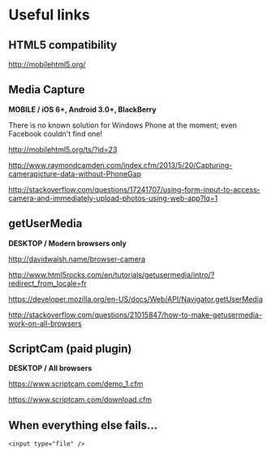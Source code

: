 Useful links
============

HTML5 compatibility
-------------------

http://mobilehtml5.org/

Media Capture
-------------

**MOBILE / iOS 6+, Android 3.0+, BlackBerry**

There is no known solution for Windows Phone at the moment; even Facebook couldn't find one!

http://mobilehtml5.org/ts/?id=23

http://www.raymondcamden.com/index.cfm/2013/5/20/Capturing-camerapicture-data-without-PhoneGap

http://stackoverflow.com/questions/17241707/using-form-input-to-access-camera-and-immediately-upload-photos-using-web-app?lq=1

getUserMedia
------------

**DESKTOP / Modern browsers only**

http://davidwalsh.name/browser-camera

http://www.html5rocks.com/en/tutorials/getusermedia/intro/?redirect_from_locale=fr

https://developer.mozilla.org/en-US/docs/Web/API/Navigator.getUserMedia

http://stackoverflow.com/questions/21015847/how-to-make-getusermedia-work-on-all-browsers

ScriptCam (paid plugin)
-----------------------

**DESKTOP / All browsers**

https://www.scriptcam.com/demo_1.cfm

https://www.scriptcam.com/download.cfm


When everything else fails...
-----------------------------

```
<input type="file" />
```